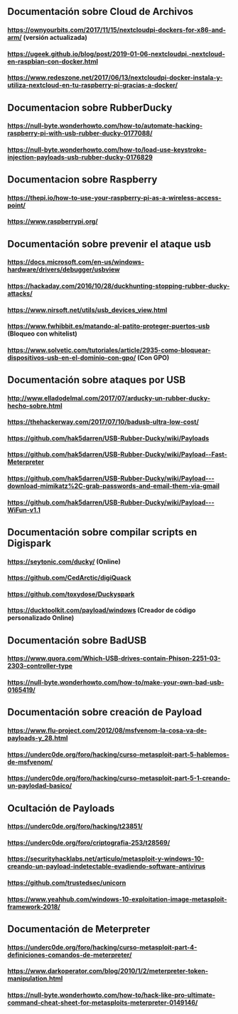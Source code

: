 ## Documentación sobre Cloud de Archivos
#### https://ownyourbits.com/2017/11/15/nextcloudpi-dockers-for-x86-and-arm/ (versión actualizada)
#### https://ugeek.github.io/blog/post/2019-01-06-nextcloudpi.-nextcloud-en-raspbian-con-docker.html
#### https://www.redeszone.net/2017/06/13/nextcloudpi-docker-instala-y-utiliza-nextcloud-en-tu-raspberry-pi-gracias-a-docker/
## Documentacion sobre RubberDucky
#### https://null-byte.wonderhowto.com/how-to/automate-hacking-raspberry-pi-with-usb-rubber-ducky-0177088/
#### https://null-byte.wonderhowto.com/how-to/load-use-keystroke-injection-payloads-usb-rubber-ducky-0176829
## Documentacion sobre Raspberry
#### https://thepi.io/how-to-use-your-raspberry-pi-as-a-wireless-access-point/ 
#### https://www.raspberrypi.org/
## Documentación sobre prevenir el ataque usb
#### https://docs.microsoft.com/en-us/windows-hardware/drivers/debugger/usbview
#### https://hackaday.com/2016/10/28/duckhunting-stopping-rubber-ducky-attacks/
#### https://www.nirsoft.net/utils/usb_devices_view.html
#### https://www.fwhibbit.es/matando-al-patito-proteger-puertos-usb (Bloqueo con whitelist)
#### https://www.solvetic.com/tutoriales/article/2935-como-bloquear-dispositivos-usb-en-el-dominio-con-gpo/ (Con GPO)
## Documentación sobre ataques por USB
#### http://www.elladodelmal.com/2017/07/arducky-un-rubber-ducky-hecho-sobre.html
#### https://thehackerway.com/2017/07/10/badusb-ultra-low-cost/
#### https://github.com/hak5darren/USB-Rubber-Ducky/wiki/Payloads
#### https://github.com/hak5darren/USB-Rubber-Ducky/wiki/Payload--Fast-Meterpreter
#### https://github.com/hak5darren/USB-Rubber-Ducky/wiki/Payload---download-mimikatz%2C-grab-passwords-and-email-them-via-gmail
#### https://github.com/hak5darren/USB-Rubber-Ducky/wiki/Payload---WiFun-v1.1
## Documentación sobre compilar scripts en Digispark
#### https://seytonic.com/ducky/ (Online)
#### https://github.com/CedArctic/digiQuack
#### https://github.com/toxydose/Duckyspark
#### https://ducktoolkit.com/payload/windows (Creador de código personalizado Online)
## Documentación sobre BadUSB
#### https://www.quora.com/Which-USB-drives-contain-Phison-2251-03-2303-controller-type
#### https://null-byte.wonderhowto.com/how-to/make-your-own-bad-usb-0165419/
## Documentación sobre creación de Payload
#### https://www.flu-project.com/2012/08/msfvenom-la-cosa-va-de-payloads-y_28.html
#### https://underc0de.org/foro/hacking/curso-metasploit-part-5-hablemos-de-msfvenom/
#### https://underc0de.org/foro/hacking/curso-metasploit-part-5-1-creando-un-paylodad-basico/
## Ocultación de Payloads
#### https://underc0de.org/foro/hacking/t23851/
#### https://underc0de.org/foro/criptografia-253/t28569/
#### https://securityhacklabs.net/articulo/metasploit-y-windows-10-creando-un-payload-indetectable-evadiendo-software-antivirus
#### https://github.com/trustedsec/unicorn
#### https://www.yeahhub.com/windows-10-exploitation-image-metasploit-framework-2018/
## Documentación de Meterpreter
#### https://underc0de.org/foro/hacking/curso-metasploit-part-4-definiciones-comandos-de-meterpreter/
#### https://www.darkoperator.com/blog/2010/1/2/meterpreter-token-manipulation.html
#### https://null-byte.wonderhowto.com/how-to/hack-like-pro-ultimate-command-cheat-sheet-for-metasploits-meterpreter-0149146/
